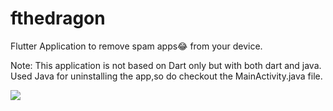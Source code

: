 # fthedragon

Flutter Application to remove spam apps😂 from your device.

Note: This application is not based on Dart only but with both dart and java. Used Java for uninstalling the app,so do checkout the MainActivity.java file.

![](Images/Assets/covid.png)

